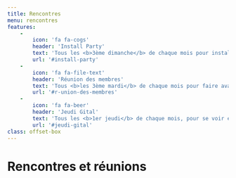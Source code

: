 ```yaml
---
title: Rencontres
menu: rencontres
features:
    -
        icon: 'fa fa-cogs'
        header: 'Install Party'
        text: 'Tous les <b>3ème dimanche</b> de chaque mois pour installer des trucs et bidouiller.'
        url: '#install-party'
    -
        icon: 'fa fa-file-text'
        header: 'Réunion des membres'
        text: 'Tous <b>les 3ème mardi</b> de chaque mois pour faire avancer Neutrinet asbl.'
        url: '#r-union-des-membres'
    -
        icon: 'fa fa-beer'
        header: 'Jeudi Gital'
        text: 'Tous les <b>1er jeudi</b> de chaque mois, pour se voir et se parler.'
        url: '#jeudi-gital'
class: offset-box
---
```


# Rencontres et réunions